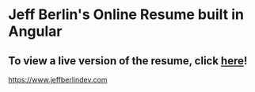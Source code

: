 # Jeff Berlin's Online Resume built in Angular

## To view a live version of the resume, click [here](https://jeffberlin.github.io/resume_angular/)!

https://www.jeffberlindev.com
